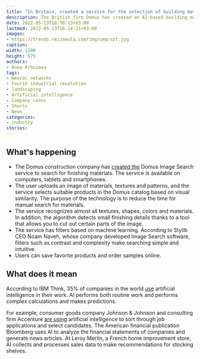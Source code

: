 ```yaml
---
title: "In Britain, created a service for the selection of building materials based on a neural network"
description: The British firm Domus has created an AI-based building materials selection service. He determines the material, texture, pattern and small decorative objects from the image, and then looks for a suitable product in the company's catalog
date: 2022-05-13T16:30:13+03:00
lastmod: 2022-05-13T16:14:21+03:00
images:
- https://trends.rezzamula.com/img/umqrazt.jpg
caption:
width: 1200
height: 675
authors:
- Anna Arbuzova
tags:
- Neural networks
- Fourth industrial revolution
- landscaping
- Artificial intelligence
- Company cases
- Shorts
- News
categories:
- industry
stories:
---
```


## What's happening

- The Domus construction company has [created the](https://www.dezeen.com/2022/05/11/domus-image-search-app-tiles-finishing-materials-video/) Domus Image Search service to search for finishing materials. The service is available on computers, tablets and smartphones.
- The user uploads an image of materials, textures and patterns, and the service selects suitable products in the Domus catalog based on visual similarity. The purpose of the technology is to reduce the time for manual search for materials.
- The service recognizes almost all textures, shapes, colors and materials. In addition, the algorithm detects small finishing details thanks to a tool that allows you to cut out certain parts of the image.
- The service has filters based on machine learning. According to Stylib CEO Noam Naveh, whose company developed Image Search software, filters such as contrast and complexity make searching simple and intuitive.
- Users can save favorite products and order samples online.

## What does it mean

According to IBM Think, 35% of companies in the world [use](https://venturebeat.com/2022/05/10/rising-ai-adoption-is-also-enabling-sustainability-new-ibm-research-finds/) artificial intelligence in their work. AI performs both routine work and performs complex calculations and makes predictions.

For example, consumer goods company Johnson & Johnson and consulting firm Accenture [are using](https://www.newmetrix.com/non-tech-businesses-are-beginning-to-use-artificial-intelligence-at-scale) artificial intelligence to sort through job applications and select candidates. The American financial publication Bloomberg uses AI to analyze the financial statements of companies and generate news articles. At Leroy Merlin, a French home improvement store, AI collects and processes sales data to make recommendations for stocking shelves.


